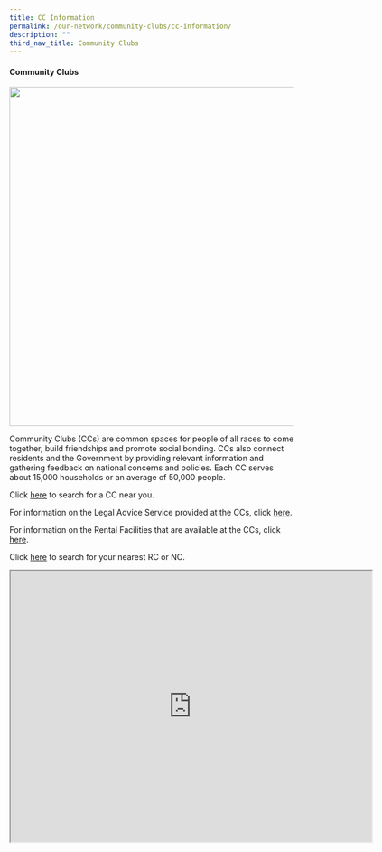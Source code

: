 ```yaml
---
title: CC Information
permalink: /our-network/community-clubs/cc-information/
description: ""
third_nav_title: Community Clubs
---
```

#### Community Clubs

<img style="width:600px" align="center" src="/images/Our%20Network/Community%20Club/MacPherson%20CC%20Photograph.jpg">

Community Clubs (CCs) are common spaces for people of all races to come together, build friendships and promote social bonding. CCs also connect residents and the Government by providing relevant information and gathering feedback on national concerns and policies. Each CC serves about 15,000 households or an average of 50,000 people.

Click [here](https://www.onepa.gov.sg/cc) to search for a CC near you.

For information on the Legal Advice Service provided at the CCs, click [here](/our-network/community-clubs/legal-advice-service).

For information on the Rental Facilities that are available at the CCs, click [here](/our-network/community-clubs/rentals).

Click [here](https://www.onepa.gov.sg/rc) to search for your nearest RC or NC.

<iframe height="480" width="640" src="https://www.google.com/maps/d/u/1/embed?mid=1Mgnp3R1e7rYXGY2Vn1efD-AWXlfZa8o&amp;ehbc=2E312F"></iframe>